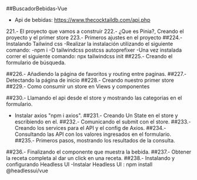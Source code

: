 ##BuscadorBebidas-Vue
- Api de bebidas: https://www.thecocktaildb.com/api.php

221.- El proyecto que vamos a construir
222.- ¿Que es Pinia?, Creando el proyecto y el primer store
223.- Primeros ajustes en el proyecto
##224.- Instalando Tailwind css
-Realizar la instalación utilizando el siguiente comando:
-npm i -D tailwindcss postcss autoprefixer
-Una vez instalada correr el siguiente comando:
npx tailwindcss init
##225.- Creando el formulario de búsqueda.

##226.- Añadiendo la página de favoritos y routing entre paginas.
##227.- Detectando la página de inicio
##228.- Creando nuestro primer store
##229.- Como consumir un store en Views y componentes

##230.- Llamando el api desde el store y mostrando las categorias en el formulario.
- Instalar axios "npm  i axios".
##231.- Creando Un State en el store y escribiendo en el.
##232.- Comunicando el submit con el store.
##233.- Creando los services para el API y el config de Axios.
##234.- Consultando las API con los valores ingresados en el formulario.
##235.- Primeros pasos, mostrando los resultados de la consulta.

##236.- Finalizando el componente que muestra la bebida.
##237.- Obtener la receta completa al dar un click en una receta.
##238.- Instalando y configurando Headless UI
    -Instalar Headless UI : npm install @headlessui/vue